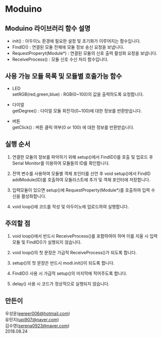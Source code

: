 # Moduino

## Moduino 라이브러리 함수 설명
* init() : 아두이노 환경에 필요한 설정 및 초기화가 이루어지는 함수입니다.<br/>
* FindID() : 연결된 모듈 전체에 모듈 정보 송신 요청을 보냅니다.<br/>
* RequestProperyt(Module*) : 연결된 모듈의 신호 출력 활성화 요청을 보냅니다.<br/>
* ReceiveProcess() : 모듈 신호 수신 처리 함수입니다.<br/>

## 사용 가능 모듈 목록 및 모듈별 호출가능 함수
* LED<br/>
setRGB(red,green,blue) : RGB(0~100)의 값을 출력하도록 요청합니다.<br/>

* 다이얼<br/>
getDegree() : 다이얼 모듈 회전각(0~100)에 대한 정보를 반환받습니다.<br/>

* 버튼<br/>
getClick() : 버튼 클릭 여부(0 or 100) 에 대한 정보를 반환받습니다.<br/>

## 실행 순서
1. 연결한 모듈의 정보를 파악하기 위해 setup()에서 FindID()를 호출 및 업로드 후 Serial Monitor를 이용하여 모듈들의 ID를 확인합니다.<br/>

2. 전역 변수를 사용하여 모듈별 객체 포인터를 선언 후 void setup()에서 FindID addModule(ID)를 호출하여 모듈리스트에 추가 및 객체 포인터에 저장합니다.<br/>

3. 입력모듈이 있으면 setup()에 RequestProperty(Module*)를 호출하여 입력 수신을 활성화합니다.<br/>

4. void loop()에 코드를 작성 및 아두이노에 업로드하여 실행합니다.<br/>

## 주의할 점
1. void loop()에서 반드시 ReceiveProcess()를 포함하여야 하며 이를 지울 시 입력 모듈 및 FindID()가 실행되지 않습니다.<br/>

2. void loop()의 첫 문장은 가급적 ReceiveProcess()가 되도록 합니다.<br/>

3. setup()의 첫 문장은 반드시 modi.init()이 되도록 합니다.<br/>

4. FindID() 사용 시 가급적 setup()의 마지막에 적어주도록 합니다.<br/>

5. delay() 사용 시 코드가 정상적으로 실행되지 않습니다.<br/>

## 만든이
우성윤(eereer006@hotmail.com)<br/>
유민지(upi907@naver.com)<br/>
김수영(serena0923@naver.com)<br/>
2018.08.24<br/>